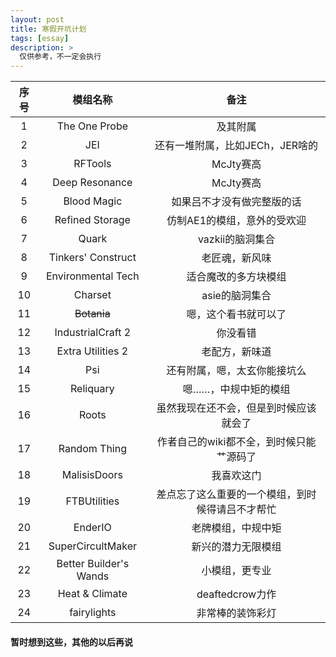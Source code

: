 ```yaml
---
layout: post
title: 寒假开坑计划
tags: [essay]
description: >
  仅供参考，不一定会执行
---
```


| 序号 | 模组名称 | 备注 |
| :----: | :-----: | :----: |
| 1 | The One Probe | 及其附属 |
| 2 | JEI | 还有一堆附属，比如JECh，JER啥的 |
| 3 | RFTools | McJty赛高 |
| 4 | Deep Resonance | McJty赛高 |
| 5 | Blood Magic | 如果吕不才没有做完整版的话 |
| 6 | Refined Storage | 仿制AE1的模组，意外的受欢迎 |
| 7 | Quark | vazkii的脑洞集合 |
| 8 | Tinkers' Construct | 老匠魂，新风味 |
| 9 | Environmental Tech | 适合魔改的多方块模组 |
| 10 | Charset | asie的脑洞集合 |
| 11 | ~~Botania~~ | 嗯，这个看书就可以了 |
| 12 | IndustrialCraft 2 | 你没看错 |
| 13 | Extra Utilities 2 | 老配方，新味道 |
| 14 | Psi | 还有附属，嗯，太玄你能接坑么 |
| 15 | Reliquary | 嗯……，中规中矩的模组 |
| 16 | Roots | 虽然我现在还不会，但是到时候应该就会了 |
| 17 | Random Thing | 作者自己的wiki都不全，到时候只能艹源码了 |
| 18 | MalisisDoors | 我喜欢这门 |
| 19 | FTBUtilities | 差点忘了这么重要的一个模组，到时候得请吕不才帮忙 |
| 20 | EnderIO | 老牌模组，中规中矩 |
| 21 | SuperCircultMaker | 新兴的潜力无限模组 |
| 22 | Better Builder's Wands | 小模组，更专业 |
| 23 | Heat & Climate | deaftedcrow力作 |
| 24 | fairylights | 非常棒的装饰彩灯 |


#### 暂时想到这些，其他的以后再说
